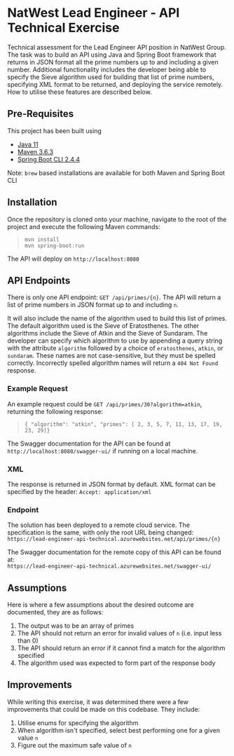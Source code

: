 # NatWest Lead Engineer - API Technical Exercise
Technical assessment for the Lead Engineer API position in NatWest Group. The task was to build an API using Java 
and Spring Boot framework that returns in JSON format all the prime numbers up to and including a given number. 
Additional functionality includes the developer being able to specify the Sieve algorithm used for building that 
list of prime numbers, specifying XML format to be returned, and deploying the service remotely. How to utilise these
features are described below.

## Pre-Requisites
This project has been built using
* [Java 11](https://www.oracle.com/java/technologies/javase-jdk11-downloads.html)
* [Maven 3.6.3](http://maven.apache.org/index.html)
* [Spring Boot CLI 2.4.4](https://docs.spring.io/spring-boot/docs/current-SNAPSHOT/reference/html/getting-started.html#getting-started-installing-the-cli)

Note: `brew` based installations are available for both Maven and Spring Boot CLI

## Installation

Once the repository is cloned onto your machine, navigate to the root of the project and execute the following Maven
commands: 
> `mvn install` <br/>
> `mvn spring-boot:run`

The API will deploy on `http://localhost:8080`

## API Endpoints
There is only one API endpoint: `GET /api/primes/{n}`. The API will return a list of prime numbers in JSON format 
up to and including `n`. 

It will also include the name of the algorithm used to build this list of primes. The default
algorithm used is the Sieve of Eratosthenes. The other algorithms include the Sieve of Atkin and the Sieve of Sundaram.
The developer can specify which algorithm to use by appending a query string with the attribute `algorithm` followed 
by a choice of `eratosthenes`, `atkin`, or `sundaram`. These names are not case-sensitive, but they must be spelled 
correctly. Incorrectly spelled algorithm names will return a `404 Not Found` response. 

### Example Request
An example request could be `GET /api/primes/30?algorithm=atkin`, returning the following response:
> `{ "algorithm": "atkin", "primes": [ 2, 3, 5, 7, 11, 13, 17, 19, 23, 29]}`

The Swagger documentation for the API can be found at `http://localhost:8080/swagger-ui/` if running on a local 
machine.

### XML
The response is returned in JSON format by default. XML format can be specified by the header: 
`Accept: application/xml`

### Endpoint
The solution has been deployed to a remote cloud service. The specification is the same, with only the root URL
being changed: <br/>
`https://lead-engineer-api-technical.azurewebsites.net/api/primes/{n}`

The Swagger documentation for the remote copy of this API can be found at: <br/>
`https://lead-engineer-api-technical.azurewebsites.net/swagger-ui/` 

## Assumptions
Here is where a few assumptions about the desired outcome are documented, they are as follows:

1. The output was to be an array of primes
2. The API should not return an error for invalid values of `n` (i.e. input less than 0)
3. The API should return an error if it cannot find a match for the algorithm specified
4. The algorithm used was expected to form part of the response body

## Improvements
While writing this exercise, it was determined there were a few improvements that could be made on this codebase.
They include: 

1. Utilise enums for specifying the algorithm
2. When algorithm isn't specified, select best performing one for a given value `n`
3. Figure out the maximum safe value of `n`